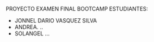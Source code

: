 PROYECTO EXAMEN FINAL BOOTCAMP 
ESTUDIANTES:
- JONNEL DARIO VASQUEZ SILVA
- ANDREA. ..
- SOLANGEL ...